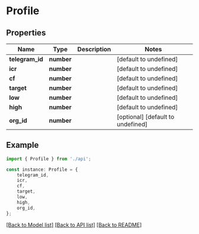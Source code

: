 # Profile


## Properties

Name | Type | Description | Notes
------------ | ------------- | ------------- | -------------
**telegram_id** | **number** |  | [default to undefined]
**icr** | **number** |  | [default to undefined]
**cf** | **number** |  | [default to undefined]
**target** | **number** |  | [default to undefined]
**low** | **number** |  | [default to undefined]
**high** | **number** |  | [default to undefined]
**org_id** | **number** |  | [optional] [default to undefined]

## Example

```typescript
import { Profile } from './api';

const instance: Profile = {
    telegram_id,
    icr,
    cf,
    target,
    low,
    high,
    org_id,
};
```

[[Back to Model list]](../README.md#documentation-for-models) [[Back to API list]](../README.md#documentation-for-api-endpoints) [[Back to README]](../README.md)
